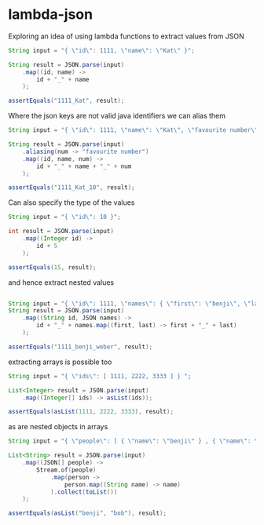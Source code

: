 # lambda-json

Exploring an idea of using lambda functions to extract values from JSON

```java
String input = "{ \"id\": 1111, \"name\": \"Kat\" }";

String result = JSON.parse(input)
    .map((id, name) ->
        id + "_" + name
    );

assertEquals("1111_Kat", result);
```

Where the json keys are not valid java identifiers we can alias them

```java
String input = "{ \"id\": 1111, \"name\": \"Kat\", \"favourite number\": 10}";

String result = JSON.parse(input)
    .aliasing(num -> "favourite number")
    .map((id, name, num) ->
        id + "_" + name + "_" + num
    );

assertEquals("1111_Kat_10", result);
```

Can also specify the type of the values

```java
String input = "{ \"id\": 10 }";

int result = JSON.parse(input)
    .map((Integer id) ->
        id + 5
    );

assertEquals(15, result);

```

and hence extract nested values

```java

String input = "{ \"id\": 1111, \"names\": { \"first\": \"benji\", \"last\": \"weber\" } }";
String result = JSON.parse(input)
    .map((String id, JSON names) ->
        id + "_" + names.map((first, last) -> first + "_" + last)
    );

assertEquals("1111_benji_weber", result);

```

extracting arrays is possible too

```java
String input = "{ \"ids\": [ 1111, 2222, 3333 ] } ";

List<Integer> result = JSON.parse(input)
    .map((Integer[] ids) -> asList(ids));

assertEquals(asList(1111, 2222, 3333), result);
```

as are nested objects in arrays
```java
String input = "{ \"people\": [ { \"name\": \"benji\" } , { \"name\": \"bob\" } ] } ";

List<String> result = JSON.parse(input)
    .map((JSON[] people) ->
        Stream.of(people)
            .map(person ->
                person.map((String name) -> name)
            ).collect(toList())
    );

assertEquals(asList("benji", "bob"), result);
```